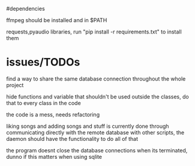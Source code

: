 #dependencies

ffmpeg should be installed and in $PATH

requests,pyaudio libraries, run "pip install -r requirements.txt" to install them

# issues/TODOs

find a way to share the same database connection throughout the whole project

hide functions and variable that shouldn't be used outside the classes,
do that to every class in the code

the code is a mess, needs refactoring

liking songs and adding songs and stuff is currently done through communicating directly with the remote database with other scripts, the daemon should have the functionality to do all of that

the program doesnt close the database connections when its terminated, dunno if this matters when using sqlite
